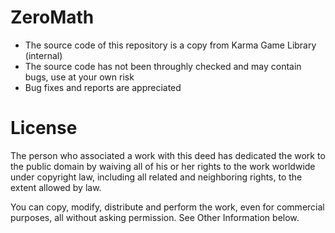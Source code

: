# ZeroMath

- The source code of this repository is a copy from Karma Game Library (internal)
- The source code has not been throughly checked and may contain bugs, use at your own risk
- Bug fixes and reports are appreciated

# License
The person who associated a work with this deed has dedicated the work to the public domain by waiving all of his or her rights to the work worldwide under copyright law, including all related and neighboring rights, to the extent allowed by law.

You can copy, modify, distribute and perform the work, even for commercial purposes, all without asking permission. See Other Information below.
